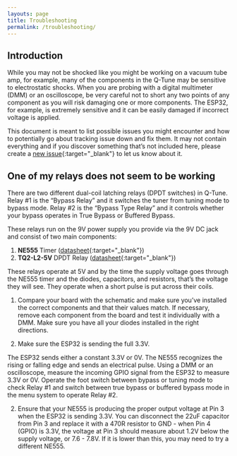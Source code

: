 ```yaml
---
layouts: page
title: Troubleshooting
permalink: /troubleshooting/
---
```


## Introduction

While you may not be shocked like you might be working on a vacuum tube amp, for example, many of the components in the Q-Tune may be sensitive to electrostatic shocks. When you are probing with a digital multimeter (DMM) or an oscilloscope, be very careful not to short any two points of any component as you will risk damaging one or more components. The ESP32, for example, is extremely sensitive and it can be easily damaged if incorrect voltage is applied.

This document is meant to list possible issues you might encounter and how to potentially go about tracking issue down and fix them. It may not contain everything and if you discover something that’s not included here, please create a [new issue](https://github.com/joulupukki/q-tune-web/issues/new){:target="_blank"} to let us know about it.

## One of my relays does not seem to be working

There are two different dual-coil latching relays (DPDT switches) in Q-Tune. Relay #1 is the “Bypass Relay” and it switches the tuner from tuning mode to bypass mode. Relay #2 is the “Bypass Type Relay” and it controls whether your bypass operates in True Bypass or Buffered Bypass.

These relays run on the 9V power supply you provide via the 9V DC jack and consist of two main components:

1. **NE555** Timer ([datasheet](https://www.ti.com/lit/ds/symlink/ne555.pdf?ts=1742524749415&ref_url=https%253A%252F%252Fwww.mouser.com%252F){:target="_blank"})
2. **TQ2-L2-5V** DPDT Relay ([datasheet](https://api.pim.na.industrial.panasonic.com/file_stream/main/fileversion/4514){:target="_blank"})

These relays operate at 5V and by the time the supply voltage goes through the NE555 timer and the diodes, capacitors, and resistors, that’s the voltage they will see. They operate when a short pulse is put across their coils.

1. Compare your board with the schematic and make sure you’ve installed the correct components and that their values match. If necessary, remove each component from the board and test it individually with a DMM. Make sure you have all your diodes installed in the right directions.

2. Make sure the ESP32 is sending the full 3.3V.

The ESP32 sends either a constant 3.3V or 0V. The NE555 recognizes the rising or falling edge and sends an electrical pulse. Using a DMM or an oscilloscope, measure the incoming GPIO signal from the ESP32 to measure 3.3V or 0V. Operate the foot switch between bypass or tuning mode to check Relay #1 and switch between true bypass or buffered bypass mode in the menu system to operate Relay #2.

2. Ensure that your NE555 is producing the proper output voltage at Pin 3 when the ESP32 is sending 3.3V. You can disconnect the 22uF capacitor from Pin 3 and replace it with a 470R resistor to GND - when Pin 4 (GPIO) is 3.3V, the voltage at Pin 3 should measure about 1.2V below the supply voltage, or 7.6 - 7.8V. If it is lower than this, you may need to try a different NE555.
